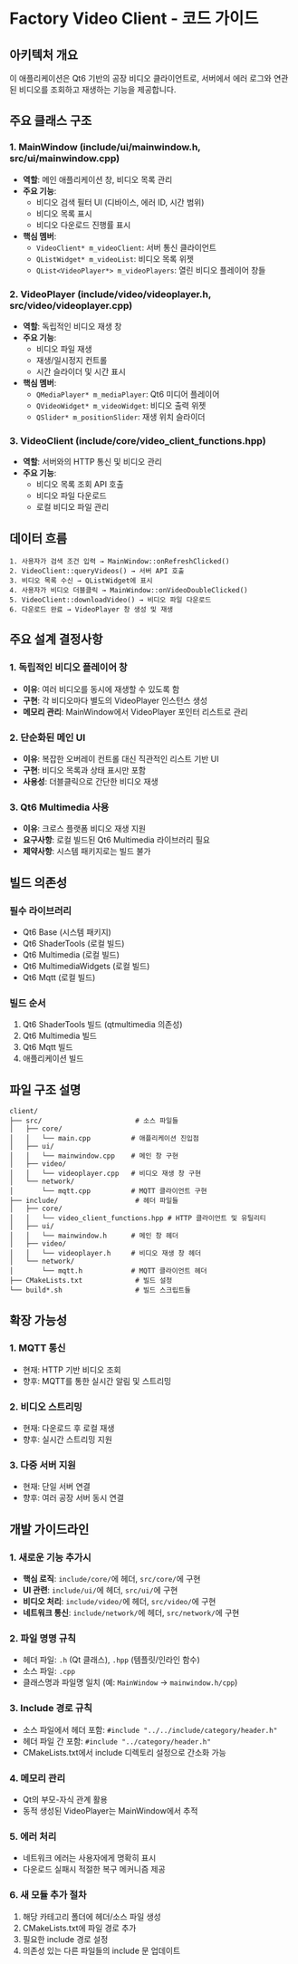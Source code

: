# Factory Video Client - 코드 가이드

## 아키텍처 개요

이 애플리케이션은 Qt6 기반의 공장 비디오 클라이언트로, 서버에서 에러 로그와 연관된 비디오를 조회하고 재생하는 기능을 제공합니다.

## 주요 클래스 구조

### 1. MainWindow (include/ui/mainwindow.h, src/ui/mainwindow.cpp)
- **역할**: 메인 애플리케이션 창, 비디오 목록 관리
- **주요 기능**:
  - 비디오 검색 필터 UI (디바이스, 에러 ID, 시간 범위)
  - 비디오 목록 표시
  - 비디오 다운로드 진행률 표시
- **핵심 멤버**:
  - `VideoClient* m_videoClient`: 서버 통신 클라이언트
  - `QListWidget* m_videoList`: 비디오 목록 위젯
  - `QList<VideoPlayer*> m_videoPlayers`: 열린 비디오 플레이어 창들

### 2. VideoPlayer (include/video/videoplayer.h, src/video/videoplayer.cpp)
- **역할**: 독립적인 비디오 재생 창
- **주요 기능**:
  - 비디오 파일 재생
  - 재생/일시정지 컨트롤
  - 시간 슬라이더 및 시간 표시
- **핵심 멤버**:
  - `QMediaPlayer* m_mediaPlayer`: Qt6 미디어 플레이어
  - `QVideoWidget* m_videoWidget`: 비디오 출력 위젯
  - `QSlider* m_positionSlider`: 재생 위치 슬라이더

### 3. VideoClient (include/core/video_client_functions.hpp)
- **역할**: 서버와의 HTTP 통신 및 비디오 관리
- **주요 기능**:
  - 비디오 목록 조회 API 호출
  - 비디오 파일 다운로드
  - 로컬 비디오 파일 관리

## 데이터 흐름

```
1. 사용자가 검색 조건 입력 → MainWindow::onRefreshClicked()
2. VideoClient::queryVideos() → 서버 API 호출
3. 비디오 목록 수신 → QListWidget에 표시
4. 사용자가 비디오 더블클릭 → MainWindow::onVideoDoubleClicked()
5. VideoClient::downloadVideo() → 비디오 파일 다운로드
6. 다운로드 완료 → VideoPlayer 창 생성 및 재생
```

## 주요 설계 결정사항

### 1. 독립적인 비디오 플레이어 창
- **이유**: 여러 비디오를 동시에 재생할 수 있도록 함
- **구현**: 각 비디오마다 별도의 VideoPlayer 인스턴스 생성
- **메모리 관리**: MainWindow에서 VideoPlayer 포인터 리스트로 관리

### 2. 단순화된 메인 UI
- **이유**: 복잡한 오버레이 컨트롤 대신 직관적인 리스트 기반 UI
- **구현**: 비디오 목록과 상태 표시만 포함
- **사용성**: 더블클릭으로 간단한 비디오 재생

### 3. Qt6 Multimedia 사용
- **이유**: 크로스 플랫폼 비디오 재생 지원
- **요구사항**: 로컬 빌드된 Qt6 Multimedia 라이브러리 필요
- **제약사항**: 시스템 패키지로는 빌드 불가

## 빌드 의존성

### 필수 라이브러리
- Qt6 Base (시스템 패키지)
- Qt6 ShaderTools (로컬 빌드)
- Qt6 Multimedia (로컬 빌드)
- Qt6 MultimediaWidgets (로컬 빌드)
- Qt6 Mqtt (로컬 빌드)

### 빌드 순서
1. Qt6 ShaderTools 빌드 (qtmultimedia 의존성)
2. Qt6 Multimedia 빌드
3. Qt6 Mqtt 빌드
4. 애플리케이션 빌드

## 파일 구조 설명

```
client/
├── src/                       # 소스 파일들
│   ├── core/
│   │   └── main.cpp          # 애플리케이션 진입점
│   ├── ui/
│   │   └── mainwindow.cpp    # 메인 창 구현
│   ├── video/
│   │   └── videoplayer.cpp   # 비디오 재생 창 구현
│   └── network/
│       └── mqtt.cpp          # MQTT 클라이언트 구현
├── include/                   # 헤더 파일들
│   ├── core/
│   │   └── video_client_functions.hpp # HTTP 클라이언트 및 유틸리티
│   ├── ui/
│   │   └── mainwindow.h      # 메인 창 헤더
│   ├── video/
│   │   └── videoplayer.h     # 비디오 재생 창 헤더
│   └── network/
│       └── mqtt.h            # MQTT 클라이언트 헤더
├── CMakeLists.txt             # 빌드 설정
└── build*.sh                  # 빌드 스크립트들
```

## 확장 가능성

### 1. MQTT 통신
- 현재: HTTP 기반 비디오 조회
- 향후: MQTT를 통한 실시간 알림 및 스트리밍

### 2. 비디오 스트리밍
- 현재: 다운로드 후 로컬 재생
- 향후: 실시간 스트리밍 지원

### 3. 다중 서버 지원
- 현재: 단일 서버 연결
- 향후: 여러 공장 서버 동시 연결

## 개발 가이드라인

### 1. 새로운 기능 추가시
- **핵심 로직**: `include/core/`에 헤더, `src/core/`에 구현
- **UI 관련**: `include/ui/`에 헤더, `src/ui/`에 구현
- **비디오 처리**: `include/video/`에 헤더, `src/video/`에 구현
- **네트워크 통신**: `include/network/`에 헤더, `src/network/`에 구현

### 2. 파일 명명 규칙
- 헤더 파일: `.h` (Qt 클래스), `.hpp` (템플릿/인라인 함수)
- 소스 파일: `.cpp`
- 클래스명과 파일명 일치 (예: `MainWindow` → `mainwindow.h/cpp`)

### 3. Include 경로 규칙
- 소스 파일에서 헤더 포함: `#include "../../include/category/header.h"`
- 헤더 파일 간 포함: `#include "../category/header.h"`
- CMakeLists.txt에서 include 디렉토리 설정으로 간소화 가능

### 4. 메모리 관리
- Qt의 부모-자식 관계 활용
- 동적 생성된 VideoPlayer는 MainWindow에서 추적

### 5. 에러 처리
- 네트워크 에러는 사용자에게 명확히 표시
- 다운로드 실패시 적절한 복구 메커니즘 제공

### 6. 새 모듈 추가 절차
1. 해당 카테고리 폴더에 헤더/소스 파일 생성
2. CMakeLists.txt에 파일 경로 추가
3. 필요한 include 경로 설정
4. 의존성 있는 다른 파일들의 include 문 업데이트